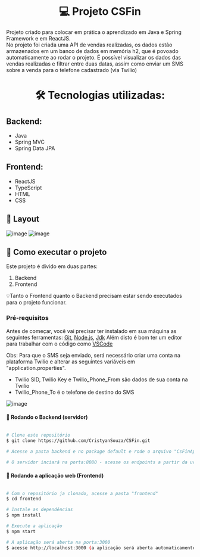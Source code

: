 <h1 align="center"> 💻 Projeto CSFin </h1>

<p>Projeto criado para colocar em prática o aprendizado em Java e Spring Framework e em ReactJS.<br>
No projeto foi criada uma API de vendas realizadas, os dados estão armazenados em um banco de dados em memória h2, que é povoado automaticamente ao rodar o projeto.
É possível visualizar os dados das vendas realizadas e filtrar entre duas datas, assim como enviar um SMS sobre a venda para o telefone cadastrado (via Twilio)
</p>

<h1 align="center"> 🛠 Tecnologias utilizadas: </h1>

<h2> Backend: </h2>

- Java
- Spring MVC
- Spring Data JPA

<h2> Frontend: </h2>

- ReactJS
- TypeScript
- HTML
- CSS

## 🎨 Layout



![image](https://user-images.githubusercontent.com/104795862/208689892-a3c45cb6-f675-4695-853d-6fede654e8c9.png)
![image](https://user-images.githubusercontent.com/104795862/208689989-5ca5fef1-efc1-44b4-bef4-a4247b7ee4af.png)


## 🚀 Como executar o projeto

Este projeto é divido em duas partes:
1. Backend 
2. Frontend


💡Tanto o Frontend quanto o Backend precisam estar sendo executados para o projeto funcionar.

### Pré-requisitos

Antes de começar, você vai precisar ter instalado em sua máquina as seguintes ferramentas:
[Git](https://git-scm.com), [Node.js](https://nodejs.org/en/), [Jdk](https://www.oracle.com/eg/java/technologies/downloads/)
Além disto é bom ter um editor para trabalhar com o código como [VSCode](https://code.visualstudio.com/)

Obs: Para que o SMS seja enviado, será necessário criar uma conta na plataforma Twilio e alterar as seguintes variáveis em "application.properties".

- Twilio SID, Twilio Key e Twilio_Phone_From são dados de sua conta na Twilio
- Twilio_Phone_To é o telefone de destino do SMS

![image](https://user-images.githubusercontent.com/104795862/208692585-7f1de4d5-fedb-442b-a727-33eed7fe67c2.png)


#### 🎲 Rodando o Backend (servidor)

```bash

# Clone este repositório
$ git clone https://github.com/CristyanSouza/CSFin.git

# Acesse a pasta backend e no package default e rode o arquivo "CsFinApplication.java"

# O servidor inciará na porta:8080 - acesse os endpoints a partir da url http://localhost:8080 

```

#### 🧭 Rodando a aplicação web (Frontend)

```bash

# Com o repositório ja clonado, acesse a pasta "frontend"
$ cd frontend

# Instale as dependências
$ npm install

# Execute a aplicação
$ npm start

# A aplicação será aberta na porta:3000
$ acesse http://localhost:3000 (a aplicação será aberta automaticamente ao executar o código npm start)






